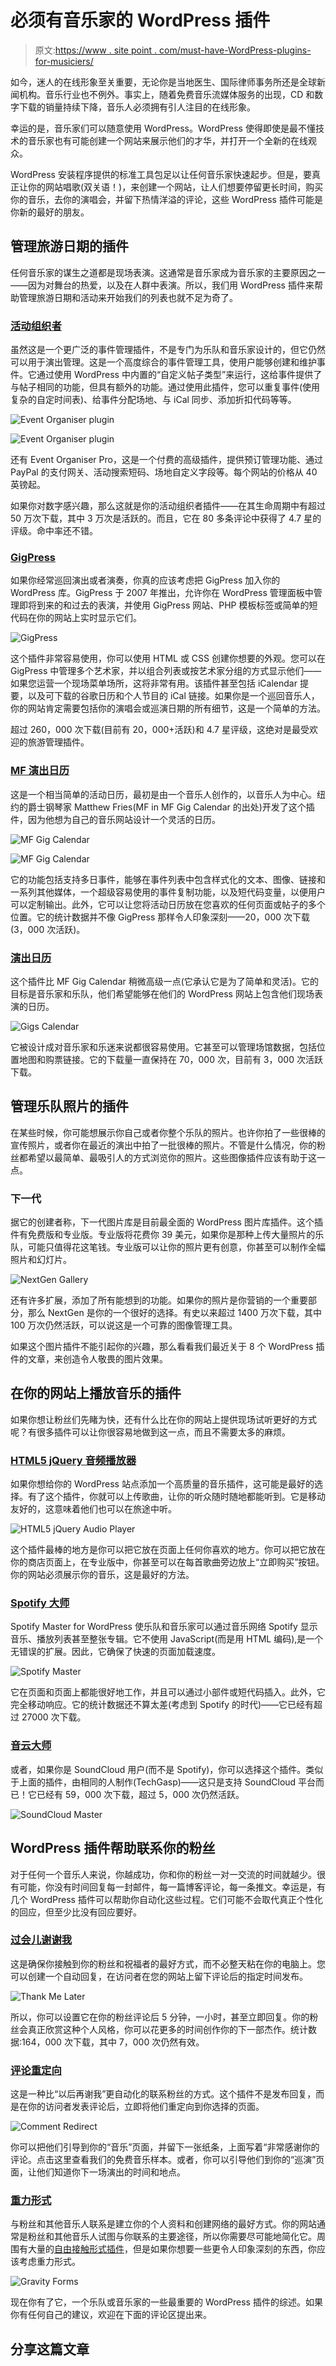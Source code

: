 # 必须有音乐家的 WordPress 插件

> 原文:[https://www . site point . com/must-have-WordPress-plugins-for-musiciers/](https://www.sitepoint.com/must-have-wordpress-plugins-for-musicians/)

如今，迷人的在线形象至关重要，无论你是当地医生、国际律师事务所还是全球新闻机构。音乐行业也不例外。事实上，随着免费音乐流媒体服务的出现，CD 和数字下载的销量持续下降，音乐人必须拥有引人注目的在线形象。

幸运的是，音乐家们可以随意使用 WordPress。WordPress 使得即使是最不懂技术的音乐家也有可能创建一个网站来展示他们的才华，并打开一个全新的在线观众。

WordPress 安装程序提供的标准工具包足以让任何音乐家快速起步。但是，要真正让你的网站唱歌(双关语！)，来创建一个网站，让人们想要停留更长时间，购买你的音乐，去你的演唱会，并留下热情洋溢的评论，这些 WordPress 插件可能是你新的最好的朋友。

## 管理旅游日期的插件

任何音乐家的谋生之道都是现场表演。这通常是音乐家成为音乐家的主要原因之一——因为对舞台的热爱，以及在人群中表演。所以，我们用 WordPress 插件来帮助管理旅游日期和活动来开始我们的列表也就不足为奇了。

### [活动组织者](https://wordpress.org/plugins/event-organiser/)

虽然这是一个更广泛的事件管理插件，不是专门为乐队和音乐家设计的，但它仍然可以用于演出管理。这是一个高度综合的事件管理工具，使用户能够创建和维护事件。它通过使用 WordPress 中内置的“自定义帖子类型”来运行，这给事件提供了与帖子相同的功能，但具有额外的功能。通过使用此插件，您可以重复事件(使用复杂的自定时间表)、给事件分配场地、与 iCal 同步、添加折扣代码等等。

![Event Organiser plugin](../Images/ae829419f1913986f9a06d5e49406aae.png)

![Event Organiser plugin](../Images/ec836a0a3797852a44aff452a6dddb6f.png)

还有 Event Organiser Pro，这是一个付费的高级插件，提供预订管理功能、通过 PayPal 的支付网关、活动搜索短码、场地自定义字段等。每个网站的价格从 40 英镑起。

如果你对数字感兴趣，那么这就是你的活动组织者插件——在其生命周期中有超过 50 万次下载，其中 3 万次是活跃的。而且，它在 80 多条评论中获得了 4.7 星的评级。命中率还不错。

### [GigPress](http://gigpress.com/)

如果你经常巡回演出或者演奏，你真的应该考虑把 GigPress 加入你的 WordPress 库。GigPress 于 2007 年推出，允许你在 WordPress 管理面板中管理即将到来的和过去的表演，并使用 GigPress 网站、PHP 模板标签或简单的短代码在你的网站上实时显示它们。

![GigPress](../Images/9a3e50a27ba1845d3d6627b9c19f53fb.png)

这个插件非常容易使用，你可以使用 HTML 或 CSS 创建你想要的外观。您可以在 GigPress 中管理多个艺术家，并以组合列表或按艺术家分组的方式显示他们——如果您运营一个现场菜单场所，这将非常有用。该插件甚至包括 iCalendar 提要，以及可下载的谷歌日历和个人节目的 iCal 链接。如果你是一个巡回音乐人，你的网站肯定需要包括你的演唱会或巡演日期的所有细节，这是一个简单的方法。

超过 260，000 次下载(目前有 20，000+活跃)和 4.7 星评级，这绝对是最受欢迎的旅游管理插件。

### [MF 演出日历](https://wordpress.org/plugins/mf-gig-calendar/)

这是一个相当简单的活动日历，最初是由一个音乐人创作的，以音乐人为中心。纽约的爵士钢琴家 Matthew Fries(MF in MF Gig Calendar 的出处)开发了这个插件，因为他想为自己的音乐网站设计一个灵活的日历。

![MF Gig Calendar ](../Images/fe531a1b7c4487487cb2af3c39a7768b.png)

![MF Gig Calendar ](../Images/c48c97f856a8b1c7d00a817e86c94ae0.png)

它的功能包括支持多日事件，能够在事件列表中包含样式化的文本、图像、链接和一系列其他媒体，一个超级容易使用的事件复制功能，以及短代码变量，以便用户可以定制输出。此外，它可以让您将活动日历放在您喜欢的任何页面或帖子的多个位置。它的统计数据并不像 GigPress 那样令人印象深刻——20，000 次下载(3，000 次活跃)。

### [演出日历](https://wordpress.org/plugins/gigs-calendar/stats/)

这个插件比 MF Gig Calendar 稍微高级一点(它承认它是为了简单和灵活)。它的目标是音乐家和乐队，他们希望能够在他们的 WordPress 网站上包含他们现场表演的日历。

![Gigs Calendar](../Images/da81a358acd93bc7b0cc0c2bf5f7b94f.png)

它被设计成对音乐家和乐迷来说都很容易使用。它甚至可以管理场馆数据，包括位置地图和购票链接。它的下载量一直保持在 70，000 次，目前有 3，000 次活跃下载。

## 管理乐队照片的插件

在某些时候，你可能想展示你自己或者你整个乐队的照片。也许你拍了一些很棒的宣传照片，或者你在最近的演出中拍了一批很棒的照片。不管是什么情况，你的粉丝都希望以最简单、最吸引人的方式浏览你的照片。这些图像插件应该有助于这一点。

### 下一代

据它的创建者称，下一代图片库是目前最全面的 WordPress 图片库插件。这个插件有免费版和专业版。专业版将花费你 39 美元，如果你是那种上传大量照片的乐队，可能只值得花这笔钱。专业版可以让你的照片更有创意，你甚至可以制作全幅照片和幻灯片。

![NextGen Gallery](../Images/d9191839bb02709463593957fd7e8a57.png)

还有许多扩展，添加了所有能想到的功能。如果你的照片是你营销的一个重要部分，那么 NextGen 是你的一个很好的选择。有史以来超过 1400 万次下载，其中 100 万次仍然活跃，可以说这是一个可靠的图像管理工具。

如果这个图片插件不能引起你的兴趣，那么看看我们最近关于 8 个 WordPress 插件的文章，来创造令人敬畏的图片效果。

## 在你的网站上播放音乐的插件

如果你想让粉丝们先睹为快，还有什么比在你的网站上提供现场试听更好的方式呢？有很多插件可以让你很容易地做到这一点，而且不需要太多的麻烦。

### [HTML5 jQuery 音频播放器](https://wordpress.org/plugins/html5-jquery-audio-player/)

如果你想给你的 WordPress 站点添加一个高质量的音乐插件，这可能是最好的选择。有了这个插件，你就可以上传歌曲，让你的听众随时随地都能听到。它是移动友好的，这意味着他们也可以在旅途中听。

![HTML5 jQuery Audio Player ](../Images/a1275e18ab017c8e0f80203e6a1d8524.png)

这个插件最棒的地方是你可以把它放在页面上任何你喜欢的地方。你可以把它放在你的商店页面上，在专业版中，你甚至可以在每首歌曲旁边放上“立即购买”按钮。你的网站必须展示你的音乐，这是最好的方法。

### [Spotify 大师](https://wordpress.org/plugins/spotify-master/)

Spotify Master for WordPress 使乐队和音乐家可以通过音乐网络 Spotify 显示音乐、播放列表甚至整张专辑。它不使用 JavaScript(而是用 HTML 编码),是一个无错误的扩展。因此，它确保了快速的页面加载速度。

![Spotify Master ](../Images/61e4c7fea83120a372b804fe939678b6.png)

它在页面和页面上都能很好地工作，并且可以通过小部件或短代码插入。此外，它完全移动响应。它的统计数据还不算太差(考虑到 Spotify 的时代)——它已经有超过 27000 次下载。

### [音云大师](https://wordpress.org/plugins/soundcloud-master/)

或者，如果你是 SoundCloud 用户(而不是 Spotify)，你可以选择这个插件。类似于上面的插件，由相同的人制作(TechGasp)——这只是支持 SoundCloud 平台而已！它已经有 59，000 次下载，超过 5，000 次仍然活跃。

![SoundCloud Master ](../Images/426ff7817365fc6e00ca566faed7820b.png)

## WordPress 插件帮助联系你的粉丝

对于任何一个音乐人来说，你越成功，你和你的粉丝一对一交流的时间就越少。很有可能，你没有时间回复每一封邮件，每一篇博客评论，每一条推文。幸运是，有几个 WordPress 插件可以帮助你自动化这些过程。它们可能不会取代真正个性化的回应，但至少比没有回应要好。

### [过会儿谢谢我](https://wordpress.org/plugins/thank-me-later/)

这是确保你接触到你的粉丝和祝福者的最好方式，而不必整天粘在你的电脑上。您可以创建一个自动回复，在访问者在您的网站上留下评论后的指定时间发布。

![Thank Me Later](../Images/c8318a33a415ce252ec40b76119b042d.png)

所以，你可以设置它在你的粉丝评论后 5 分钟，一小时，甚至立即回复。你的粉丝会真正欣赏这种个人风格，你可以花更多的时间创作你的下一部杰作。统计数据:164，000 次下载，其中 7，000 次仍然有效。

### [评论重定向](https://wordpress.org/plugins/comment-redirect/)

这是一种比“以后再谢我”更自动化的联系粉丝的方式。这个插件不是发布回复，而是在你的访问者发表评论后，立即将他们重定向到你选择的页面。

![Comment Redirect ](../Images/38535e5ed078f68f6fae483729d776fb.png)

你可以把他们引导到你的“音乐”页面，并留下一张纸条，上面写着“非常感谢你的评论。点击这里查看我们的免费音乐样本。或者，你可以引导他们到你的“巡演”页面，让他们知道你下一场演出的时间和地点。

### [重力形式](https://wordpress.org/plugins/gravity-forms-addons/)

与粉丝和其他音乐人联系是建立你的个人资料和创建网络的最好方式。你的网站通常是粉丝和其他音乐人试图与你联系的主要途径，所以你需要尽可能地简化它。周围有大量的[自由接触形式插件](https://www.sitepoint.com/6-best-free-contact-form-plugins-for-wordpress/)，但是如果你想要一些更令人印象深刻的东西，你应该考虑重力形式。

![Gravity Forms](../Images/e1248f36d673a265dd1540601e307f1a.png)

现在你有了它，一个乐队或音乐家的一些最重要的 WordPress 插件的综述。如果你有任何自己的建议，欢迎在下面的评论区提出来。

## 分享这篇文章